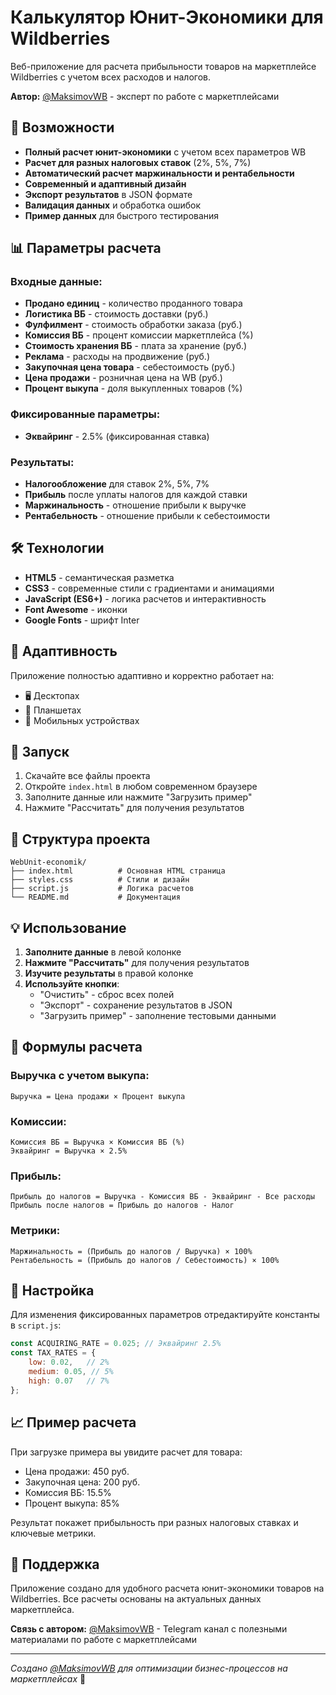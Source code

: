 # Калькулятор Юнит-Экономики для Wildberries

Веб-приложение для расчета прибыльности товаров на маркетплейсе Wildberries с учетом всех расходов и налогов.

**Автор:** [@MaksimovWB](https://t.me/MaksimovWB) - эксперт по работе с маркетплейсами

## 🚀 Возможности

- **Полный расчет юнит-экономики** с учетом всех параметров WB
- **Расчет для разных налоговых ставок** (2%, 5%, 7%)
- **Автоматический расчет маржинальности и рентабельности**
- **Современный и адаптивный дизайн**
- **Экспорт результатов** в JSON формате
- **Валидация данных** и обработка ошибок
- **Пример данных** для быстрого тестирования

## 📊 Параметры расчета

### Входные данные:
- **Продано единиц** - количество проданного товара
- **Логистика ВБ** - стоимость доставки (руб.)
- **Фулфилмент** - стоимость обработки заказа (руб.)
- **Комиссия ВБ** - процент комиссии маркетплейса (%)
- **Стоимость хранения ВБ** - плата за хранение (руб.)
- **Реклама** - расходы на продвижение (руб.)
- **Закупочная цена товара** - себестоимость (руб.)
- **Цена продажи** - розничная цена на WB (руб.)
- **Процент выкупа** - доля выкупленных товаров (%)

### Фиксированные параметры:
- **Эквайринг** - 2.5% (фиксированная ставка)

### Результаты:
- **Налогообложение** для ставок 2%, 5%, 7%
- **Прибыль** после уплаты налогов для каждой ставки
- **Маржинальность** - отношение прибыли к выручке
- **Рентабельность** - отношение прибыли к себестоимости

## 🛠 Технологии

- **HTML5** - семантическая разметка
- **CSS3** - современные стили с градиентами и анимациями
- **JavaScript (ES6+)** - логика расчетов и интерактивность
- **Font Awesome** - иконки
- **Google Fonts** - шрифт Inter

## 📱 Адаптивность

Приложение полностью адаптивно и корректно работает на:
- 🖥️ Десктопах
- 📱 Планшетах
- 📱 Мобильных устройствах

## 🚀 Запуск

1. Скачайте все файлы проекта
2. Откройте `index.html` в любом современном браузере
3. Заполните данные или нажмите "Загрузить пример"
4. Нажмите "Рассчитать" для получения результатов

## 📁 Структура проекта

```
WebUnit-economik/
├── index.html          # Основная HTML страница
├── styles.css          # Стили и дизайн
├── script.js           # Логика расчетов
└── README.md           # Документация
```

## 💡 Использование

1. **Заполните данные** в левой колонке
2. **Нажмите "Рассчитать"** для получения результатов
3. **Изучите результаты** в правой колонке
4. **Используйте кнопки**:
   - "Очистить" - сброс всех полей
   - "Экспорт" - сохранение результатов в JSON
   - "Загрузить пример" - заполнение тестовыми данными

## 🎯 Формулы расчета

### Выручка с учетом выкупа:
```
Выручка = Цена продажи × Процент выкупа
```

### Комиссии:
```
Комиссия ВБ = Выручка × Комиссия ВБ (%)
Эквайринг = Выручка × 2.5%
```

### Прибыль:
```
Прибыль до налогов = Выручка - Комиссия ВБ - Эквайринг - Все расходы
Прибыль после налогов = Прибыль до налогов - Налог
```

### Метрики:
```
Маржинальность = (Прибыль до налогов / Выручка) × 100%
Рентабельность = (Прибыль до налогов / Себестоимость) × 100%
```

## 🔧 Настройка

Для изменения фиксированных параметров отредактируйте константы в `script.js`:

```javascript
const ACQUIRING_RATE = 0.025; // Эквайринг 2.5%
const TAX_RATES = {
    low: 0.02,   // 2%
    medium: 0.05, // 5%
    high: 0.07   // 7%
};
```

## 📈 Пример расчета

При загрузке примера вы увидите расчет для товара:
- Цена продажи: 450 руб.
- Закупочная цена: 200 руб.
- Комиссия ВБ: 15.5%
- Процент выкупа: 85%

Результат покажет прибыльность при разных налоговых ставках и ключевые метрики.

## 🤝 Поддержка

Приложение создано для удобного расчета юнит-экономики товаров на Wildberries. Все расчеты основаны на актуальных данных маркетплейса.

**Связь с автором:** [@MaksimovWB](https://t.me/MaksimovWB) - Telegram канал с полезными материалами по работе с маркетплейсами

---

*Создано [@MaksimovWB](https://t.me/MaksimovWB) для оптимизации бизнес-процессов на маркетплейсах* 🚀
